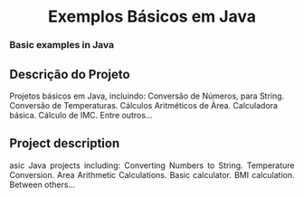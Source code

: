 <h1 align="center">Exemplos Básicos em Java</h1>
<h3 align="left">Basic examples in Java</h3>

## Descrição do Projeto
<p align="left">Projetos básicos em Java, incluindo:
Conversão de Números, para String.
Conversão de Temperaturas.
Cálculos Aritméticos de Àrea.
Calculadora básica.
Cálculo de IMC.
Entre outros...
</p>

## Project description
<p align="justify">asic Java projects including:
Converting Numbers to String.
Temperature Conversion.
Area Arithmetic Calculations.
Basic calculator.
BMI calculation.
Between others...
</p>